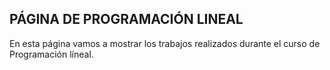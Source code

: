 ## PÁGINA DE PROGRAMACIÓN LINEAL

En esta página vamos a mostrar los trabajos realizados durante el curso de Programación líneal.

